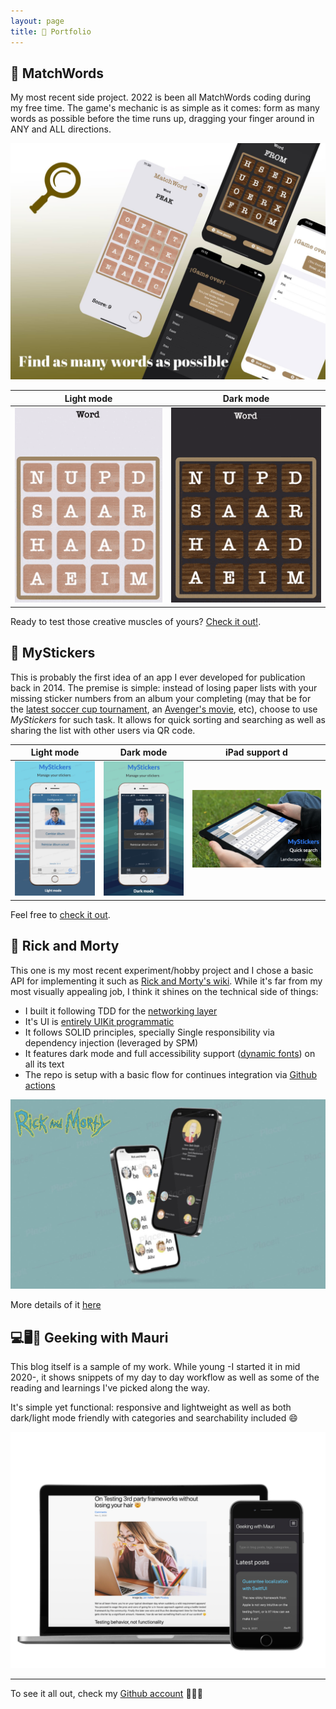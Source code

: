 ```yaml
---
layout: page
title: 💼 Portfolio
---
```

[MatchWordMarketing]: /assets/portfolio/MatchWord/matchword_maketing.jpg
[MatchWordLight]: /assets/portfolio/MatchWord/pathAnimatedLight.gif?style=centerme
[MatchWordDark]: /assets/portfolio/MatchWord/pathAnimatedDark.gif?style=centerme
[MyStickersLight]: /assets/portfolio/MyStickers/light.jpg
[MyStickersDark]: /assets/portfolio/MyStickers/dark.jpg
[iPad]: /assets/portfolio/MyStickers/iPad.jpg
[RickAndMortyImage]: /assets/portfolio/RickAndMorty/RickAndMorty.jpg
[blogImage]: /assets/portfolio/Blog/cover.png

[mw]: https://apps.apple.com/us/app/matchwords-build-words/id1612434602
[stickers]: https://apps.apple.com/us/app/mystickers/id884352968
[avengers]: https://collectibles.panini.co.uk/editorial/road-to-avengers-endgame-sticker-collection.html
[soccer]: http://collectibles.panini.uy/editorial/album-conmebol-copa-america-2021-preview.html
[wikis]: https://rickandmortyapi.com
[network]: https://github.com/mchirino89/MauriNet
[spmUI]: https://github.com/mchirino89/MauriKit
[rickAndMorty]: https://github.com/mchirino89/RickAndMorty
[dynamic]: https://developer.apple.com/design/human-interface-guidelines/ios/visual-design/typography/
[ci]: https://github.com/features/actions
[RMRepo]: https://github.com/mchirino89/RickAndMorty

## 📱 MatchWords

My most recent side project. 2022 is been all MatchWords coding during my free time. The game's mechanic is as simple as it comes: form as many words as possible before the time runs up, dragging your finger around in ANY and ALL directions.

![Match word marketing][MatchWordMarketing]

| Light mode           | Dark mode          |
|----------------------|--------------------|
| ![light mode][MatchWordLight] | ![Dark mode][MatchWordDark] |

Ready to test those creative muscles of yours? [Check it out!][mw].

## 📱 MyStickers

This is probably the first idea of an app I ever developed for publication back in 2014. The premise is simple: instead of losing paper lists with your missing sticker numbers from an album your completing (may that be for the [latest soccer cup tournament][soccer], an [Avenger's movie][avengers], etc), choose to use _MyStickers_ for such task. It allows for quick sorting and searching as well as sharing the list with other users via QR code.

| Light mode           | Dark mode          | iPad support             d |
|----------------------|--------------------|--------------------------|
| ![light mode][MyStickersLight] | ![Dark mode][MyStickersDark] | ![iPad support][iPad]    |

Feel free to [check it out][stickers].

## 📱 Rick and Morty

This one is my most recent experiment/hobby project and I chose a basic API for implementing it such as [Rick and Morty's wiki][wikis]. While it's far from my most visually appealing job, I think it shines on the technical side of things:

- I built it following TDD for the [networking layer][network]
- It's UI is [entirely UIKit programmatic][spmUI] 
- It follows SOLID principles, specially Single responsibility via dependency injection (leveraged by SPM)
- It features dark mode and full accessibility support ([dynamic fonts][dynamic]) on all its text
- The repo is setup with a basic flow for continues integration via [Github actions][ci]

![Rick and Morty][RickAndMortyImage]

More details of it [here][RMRepo]

## 💻🖥📱 Geeking with Mauri

This blog itself is a sample of my work. While young -I started it in mid 2020-, it shows snippets of my day to day workflow as well as some of the reading and learnings I've picked along the way.

It's simple yet functional: responsive and lightweight as well as both dark/light mode friendly with categories and searchability included 😄

![blog cover][blogImage]

---

To see it all out, check my [Github account](https://github.com/mchirino89) 👨🏽‍💻